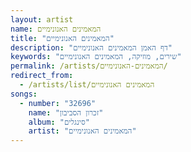 ```yaml
---
layout: artist
name: המאמינים האנונימיים
title: "המאמינים האנונימיים"
description: "דף האמן המאמינים האנונימיים"
keywords: "שירים, מוזיקה, המאמינים האנונימיים"
permalink: /artists/המאמינים-האנונימיים/
redirect_from:
  - /artists/list/המאמינים האנונימיים
songs:
  - number: "32696"
    name: "זכרון הסביבון"
    album: "סינגלים"
    artist: "המאמינים האנונימיים"
---
```

